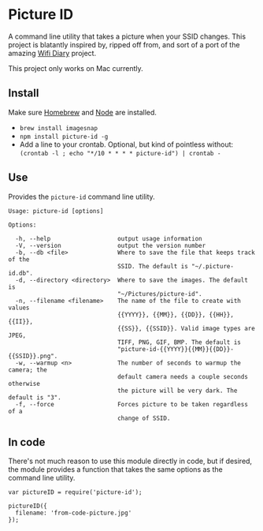 # Picture ID

A command line utility that takes a picture when your SSID changes.  This project is blatantly inspired by, ripped off from, and sort of a port of the amazing [Wifi Diary](https://github.com/binx/WiFiDiary) project.

This project only works on Mac currently.

## Install

Make sure [Homebrew](http://brew.sh/) and [Node](https://nodejs.org/) are installed.

* `brew install imagesnap`
* `npm install picture-id -g`
* Add a line to your crontab.  Optional, but kind of pointless without: `(crontab -l ; echo "*/10 * * * * picture-id") | crontab -`

## Use

Provides the `picture-id` command line utility.

```
Usage: picture-id [options]

Options:

  -h, --help                   output usage information
  -V, --version                output the version number
  -b, --db <file>              Where to save the file that keeps track of the
                               SSID. The default is "~/.picture-id.db".
  -d, --directory <directory>  Where to save the images. The default is
                               "~/Pictures/picture-id".
  -n, --filename <filename>    The name of the file to create with values
                               {{YYYY}}, {{MM}}, {{DD}}, {{HH}}, {{II}},
                               {{SS}}, {{SSID}}. Valid image types are JPEG,
                               TIFF, PNG, GIF, BMP. The default is
                               "picture-id-{{YYYY}}{{MM}}{{DD}}-{{SSID}}.png".
  -w, --warmup <n>             The number of seconds to warmup the camera; the
                               default camera needs a couple seconds otherwise
                               the picture will be very dark. The default is "3".
  -f, --force                  Forces picture to be taken regardless of a
                               change of SSID.
```

## In code

There's not much reason to use this module directly in code, but if desired, the module provides a function that takes the same options as the command line utility.

```
var pictureID = require('picture-id');

pictureID({
  filename: 'from-code-picture.jpg'
});
```
